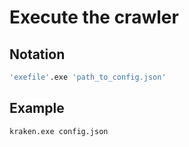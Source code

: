 # Execute the crawler

## Notation

````bash
'exefile'.exe 'path_to_config.json'
````

## Example
````bash
kraken.exe config.json
````